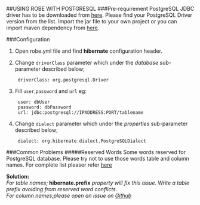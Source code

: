 ##USING ROBE WITH POSTGRESQL
###Pre-requirement
PostgreSQL JDBC driver has to be downloaded from [here](https://jdbc.postgresql.org/download.html). Please find your PostgreSQL Driver version from the list. Import the jar file to your own project or you can import maven dependency from [here](http://mvnrepository.com/artifact/org.postgresql/postgresql).

###Configuration
1. Open robe.yml file and find **hibernate** configuration header.
2. Change `driverClass` parameter which under the *database* sub-parameter described below;

		driverClass: org.postgresql.Driver

3. Fill `user`,`password` and `url` eg:

		user: dbUser
		password: dbPassword 
		url: jdbc:postgresql://IPADDRESS:PORT/tablename

3. Change `dialect` parameter which under the *properties* sub-parameter described below;

		dialect: org.hibernate.dialect.PostgreSQLDialect
		
###Common Problems
#####Reserved Words
Some words reserved for PostgreSQL database. Please try not to use those words table and column names. For complete list pleaser refer [here](http://www.postgresql.org/docs/9.3/static/sql-keywords-appendix.html)

**Solution:**<br/>*For table names;* **hibernate.prefix** *property will fix this issue. Write a table prefix avoiding from reserved word conflicts.*<br/>
*For column names;please open an issue on [Github](http://goo.gl/wGvbxr)*